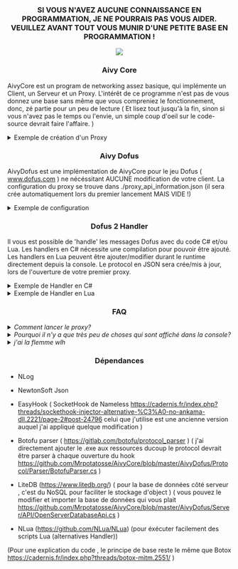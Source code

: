 <h3 align="center">SI VOUS N'AVEZ AUCUNE CONNAISSANCE EN PROGRAMMATION, JE NE POURRAIS PAS VOUS AIDER. VEUILLEZ AVANT TOUT VOUS MUNIR D'UNE PETITE BASE EN PROGRAMMATION !</h3>

<p align="center">
  <img src="https://camo.githubusercontent.com/de3e9648ad06c6d749236ad24df6170fd599071f/68747470733a2f2f7062732e7477696d672e636f6d2f6d656469612f456a5f5a656c65585941492d45514e3f666f726d61743d6a7067266e616d653d6d656469756d"/>
</p>

<h3 align="center"> Aivy Core </h3>

AivyCore est un program de networking assez basique, qui implémente un Client, un Serveur et un Proxy.
L'intérêt de ce programme n'est pas de vous donnez une base sans même que vous compreniez le fonctionnement, donc, zé partie pour un peu de lecture ( Et lisez tout jusqu'à la fin, sinon si vous n'avez pas le temps ou l'envie, un simple coup d'oeil sur le code-source devrait faire l'affaire. )

<details>
	<summary>Exemple de création d'un Proxy</summary>

```csharp
class Program
{
        static OpenProxyApi _proxy_api;
        static ProxyEntityMapper _proxy_mapper;
        static ProxyRepository _proxy_repository;

        static ProxyCreatorRequest _proxy_creator;
        static ProxyActivatorRequest _proxy_activator;

        static void Main(string[] args)
        {
            configuration.AddRule(LogLevel.Info, LogLevel.Fatal, log_console);
            LogManager.Configuration = configuration;

            _proxy_api = new OpenProxyApi("./proxy_information_api.json");
            _proxy_mapper = new ProxyEntityMapper();
            _proxy_repository = new ProxyRepository(_proxy_api, _proxy_mapper);

            _proxy_creator = new ProxyCreatorRequest(_proxy_repository);
            _proxy_activator = new ProxyActivatorRequest(_proxy_repository);

            ProxyEntity proxy = _proxy_creator.Handle(@"VOTRE FICHIER EXECUTABLE", 666);
            proxy = _proxy_activator.Handle(proxy, true);

            Console.ReadLine();
	}
}
```
</details>

<h3 align="center"> Aivy Dofus </h3>

AivyDofus est une implémentation de AivyCore pour le jeu Dofus ( www.dofus.com ) ne nécéssitant AUCUNE modification de votre client.
La configuration du proxy se trouve dans ./proxy_api_information.json (il sera crée automatiquement lors du premier lancement MAIS VIDE !)

<details>
	<summary>Exemple de configuration</summary>
	
```json
[
	{
	    "Name": "default",
	    "FolderPath": "D:\\AppDofus",
	    "ExeName": "Dofus",
	    "Type": 2,
	    "HookRedirectionIp": "127.0.0.1"
	}
]
```
Name = nom de votre configuration
FolderPath = Emplacement de votre Dossier App Dofus (celui qui contiendra l'éxécutable)
ExeName = Nom de votre fichier éxécutable sans l'extension .exe
Type = 0 -> sans type les packets seront directement transmis au serveur
       1 -> dofus retro ( pour l'instant il n'y a que les bases de l'implémentation)
       2 -> dofus 2.XX ( contient la (dé)sérialization des packets )
HookRedirectionIp = L'ip vers laquel sera transité tout les packets ( Laissez l'ip locale si vous ne voulez pas faire transitez les packets vers un autre serveur.
⚠ Surtout ne mettez pas les ips des serveurs de Dofus, ce n'est clairement pas l'intérêt de cette propriété ⚠ )

Pour lancer un proxy distant, vous devrez lancer AivyDofus sur votre machine distante avec une config avec le type 0. Et sur votre machine locale, vous devrez lancer AivyDofus
avec comme ip, l'ip de votre machine distante. AivyDofus devra être lancer sur le même port sur la machine distante et local.
</details>

<h3 align="center"> Dofus 2 Handler </h3>

Il vous est possible de 'handle' les messages Dofus avec du code C# et/ou Lua.
Les handlers en C# nécessite une compilation pour pouvoir être ajouté.
Les handlers en Lua peuvent être ajouter/modifier durant le runtime directement depuis la console. 
Le protocol en JSON sera crée/mis à jour, lors de l'ouverture de votre premier proxy.

<details>
	<summary>Exemple de Handler en C#</summary>
	
```csharp
// L'attribut doit être spécifié pour pouvoir handle le message , mettez l'attribut en commentaire si vous voulez désactivez le handle d'un message
    // ProxyHandler pour les proxys et ServerHandler pour les servers
    [ProxyHandler(ProtocolName = "ServerSelectionMessage")]
    // Votre class Handler doit hérité de AbstractMessageHandler https://github.com/Mrpotatosse/AivyCore/blob/master/AivyDofus/Handler/AbstractMessageHandler.cs
    public class ServerSelectionMessageHandler : AbstractMessageHandler
    {
        // optionel pour le log
        static readonly Logger logger = LogManager.GetCurrentClassLogger();
        
        // obligatoire , cette variable ne sert que pour le proxy 
        // à TRUE elle redirige directement les données reçu sans aucune modification ( du type du handler ici : ServerSelectionMessage )   
        // à FALSE elle bloque tout les packets reçu ( du type du handler ici : ServerSelectionMessage ) et vous devrez envoyer un message manuellement
        public override bool IsForwardingData => false;

        // le constructeur doit avoir ses arguments la :
        //  - AbstractClientReceiveCallback => _callback : contient
        //             ._tag -> un énum qui définie si le message provient du Client ou du Server
        //             ._client -> qui représente le client ayant activé le callback
        //             ._remote -> le client en lien ( pour le server la valeur est null ) ( pour le proxy , si _tag = Client alors _remote = Server sinon l'inverse )
        //             ._client_repository -> le stockage de tout les clients (à noté que vous pouvez éxécutez des actions depuis cette variable , mais il est préférable de les
        // créer sous forme de class , comme ceux déjà créer , pour éviter tout conflit au niveau de la liste de client )
        //             ._client_creator, ._client_linker, ._client_connector, ._client_disconnector -> differente class qui représente les actions possible sur un client
        //  - NetworkElement => _element : la base du message ( ce qui contient toutes les informations de lecture/écriture )
        //  - NetworkContentElement => _content : le contenu du message reçu
        // Le constructeur ne peux pas être modifié ( sinon il y a aura une erreur lors du runtime )
        public ServerSelectionMessageHandler(AbstractClientReceiveCallback callback,
                                             NetworkElement element,
                                             NetworkContentElement content)
            : base(callback, element, content)
        {

        }
        
        // OBLIGATOIRE , la fonction qui permet de Handle un message
        public override void Handle()
        {
            // Pour créer un message/type il faut passer par un NetworkContentElement
            NetworkContentElement custom_message = new NetworkContentElement()
            {
                field = 
                { "nomDeLaPropriété", null }, // valeur de la propriété
                { "protocol_id" , 0 } // sur certain type , il peut être obligatoire ( dans le protocol c'est si prefixed_by_type_id = true ) 
                // { ... }   
            };
        }
        
        // optionel
        public override void EndHandle()
        {
        
        }
        // optionel
        public override void Error(Exception e)
        {
            logger.Error(e);
        }
    }
```
</details>


<details>
	<summary>Exemple de Handler en Lua</summary>

```lua
-- no name restrictions
-- args restrictions
function HANDLER(callback, message, message_content)
	-- return true if message will be forwarded
	-- return false if not
	return true
end

-- check if handler already exist then remove exists
if ID ~= nil then proxy_handlers:Remove('ServerSelectionMessage', ID) end
-- adding handler
proxy_handlers:Add('ServerSelectionMessage', HANDLER)
```
</details>

<h3 align="center"> FAQ </h3>
<details>
	<summary><i>Comment lancer le proxy?</i></summary>
Vous devrez compilez le program et le lancer. Puis il suffit d'éxécuter du code Lua.
Voici un exemple de comment lancer un proxy	

<iframe width="560" height="315" src="https://www.youtube.com/embed/FNYT1cn1AmI" frameborder="0" allow="accelerometer; autoplay; clipboard-write; encrypted-media; gyroscope; picture-in-picture" allowfullscreen></iframe>

```lua
-- Pour éviter de trop écrire dans la console, je vous recommande d'utiliser dofile('emplacement de votre fichier lua')
config = get_config('default') 
proxy = start_proxy_from_config(config, 666)
-- remote_proxy = start_remote_proxy_from_config(config, 666)
```
</details>

<details>
	<summary><i>Pourquoi il n'y a que très peu de choses qui sont affiché dans la console?</i></summary>
Par default, les logs via NLog ne sont pas affiché, si vous voulez les affichés, il faudra écrire 'log' dans la console.
	
⚠ Seul le nom et l'id des messages seront affiché! ⚠ Pour afficher le contenu, vous avez le choix. 
Si vous voulez affiché le contenu d'un message spécifique, utilisez un handler. Sinon RDV dans la class https://github.com/Mrpotatosse/AivyCore/blob/master/AivyDofus/Proxy/Callbacks/DofusProxyClientReceiveCallback.cs à la ligne 168 ajouter cette 
ligne : 

```csharp
logger.Info($"{data_content}");
```
</details>

<details>
	<summary><i>j'ai la flemme wlh</i></summary>
	='( je rajouterai plus tard
</details>

<h3 align="center"> Dépendances </h3>

- NLog

- NewtonSoft Json

- EasyHook ( SocketHook de Nameless https://cadernis.fr/index.php?threads/sockethook-injector-alternative-%C3%A0-no-ankama-dll.2221/page-2#post-24796 celui que j'utilise est une ancienne version auquel j'ai appliqué quelque modification )

- Botofu parser ( https://gitlab.com/botofu/protocol_parser ) ( j'ai directement ajouter le .exe aux ressources ducoup le protocol devrait être parser à chaque ouverture du hook  https://github.com/Mrpotatosse/AivyCore/blob/master/AivyDofus/Protocol/Parser/BotofuParser.cs )
  
- LiteDB (https://www.litedb.org/) ( pour la base de données côté serveur , c'est du NoSQL pour faciliter le stockage d'object ) ( vous pouvez le modifier et importer la base de données qui vous plait https://github.com/Mrpotatosse/AivyCore/blob/master/AivyDofus/Server/API/OpenServerDatabaseApi.cs )

- NLua (https://github.com/NLua/NLua) (pour éxécuter facilement des scripts Lua (alternatives Handler))

(Pour une explication du code , le principe de base reste le même que Botox https://cadernis.fr/index.php?threads/botox-mitm.2551/ )

